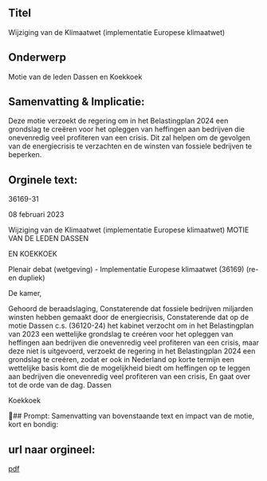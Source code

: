 ## Titel
Wijziging van de Klimaatwet (implementatie Europese klimaatwet)
## Onderwerp
Motie van de leden Dassen en Koekkoek
## Samenvatting & Implicatie:

Deze motie verzoekt de regering om in het Belastingplan 2024 een grondslag te creëren voor het opleggen van heffingen aan bedrijven die onevenredig veel profiteren van een crisis. Dit zal helpen om de gevolgen van de energiecrisis te verzachten en de winsten van fossiele bedrijven te beperken.
## Orginele text:


36169-31

08 februari 2023

Wijziging van de Klimaatwet (implementatie Europese klimaatwet)
MOTIE VAN DE LEDEN DASSEN

EN KOEKKOEK

Plenair debat (wetgeving) - Implementatie Europese klimaatwet (36169) (re- en dupliek)

De kamer,

Gehoord de beraadslaging,
Constaterende dat fossiele bedrijven miljarden winsten hebben
gemaakt door de energiecrisis,
Constaterende dat op de motie Dassen c.s. (36120-24) het kabinet
verzocht om in het Belastingplan van 2023 een wettelijke grondslag
te creéren voor het opleggen van heffingen aan bedrijven die
onevenredig veel profiteren van een crisis, maar deze niet is
uitgevoerd,
verzoekt de regering in het Belastingplan 2024 een grondslag te
creéren, zodat er ook in Nederland op korte termijn een wettelijke
basis komt die de mogelijkheid biedt om heffingen op te leggen aan
bedrijven die onevenredig veel profiteren van een crisis,
En gaat over tot de orde van de dag.
Dassen

Koekkoek

## Prompt:
Samenvatting van bovenstaande text en impact van de motie, kort en bondig:

## url naar orgineel:
[pdf](https://gegevensmagazijn.tweedekamer.nl/OData/v4/2.0/Document(513240b1-a771-4e50-87da-5d3b655ebd7b)/resource)
